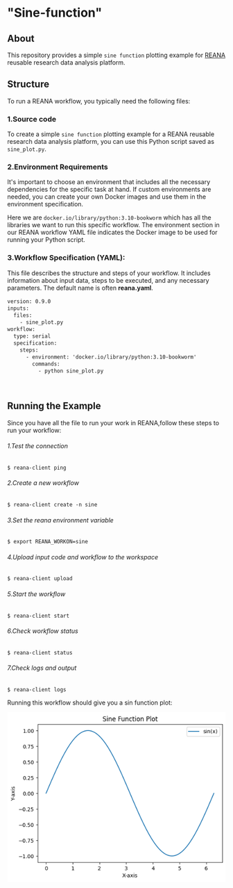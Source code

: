#  "Sine-function"
## About
 This repository provides a simple `sine function` plotting example for [REANA](https://www.reanahub.io/) reusable research data analysis platform.
## Structure
To run a REANA workflow, you typically need the following files:
### 1.**Source code**

To create a simple `sine function` plotting example for a REANA reusable research data analysis platform, you can use this Python script saved as `sine_plot.py`.

### 2.**Environment Requirements**
It's important to choose an environment that includes all the necessary dependencies for the specific task at hand. If custom environments are needed, you can create your own Docker images and use them in the environment specification.  

 Here we are `docker.io/library/python:3.10-bookworm` which has all the libraries we want to run this specific workflow. The environment section in our REANA workflow YAML file indicates the Docker image to be used for running your Python script.

### 3.**Workflow Specification (YAML)**:
This file describes the structure and steps of your workflow. It includes information about input data, steps to be executed, and any necessary parameters. The default name is often **reana.yaml**.

``` 
version: 0.9.0
inputs:
  files:
    - sine_plot.py
workflow:
  type: serial
  specification:
    steps:
      - environment: 'docker.io/library/python:3.10-bookworm'
        commands:
          - python sine_plot.py



```

## Running the Example  
Since you have all the file to run your work in REANA,follow these steps to run your workflow:

 ###### 1.Test the connection
``` 
$ reana-client ping

```
 ###### 2.Create a  new workflow

```
$ reana-client create -n sine

```
 ###### 3.Set the reana environment variable
```
$ export REANA_WORKON=sine

```
 ###### 4.Upload input code and workflow to the workspace
```
$ reana-client upload

```
 ###### 5.Start the workflow
```
$ reana-client start

```
 ###### 6.Check workflow status
```
$ reana-client status

```
 ###### 7.Check logs and output
```
$ reana-client logs

```
Running this workflow should give you a sin function plot:

![](sine_plot.png)



